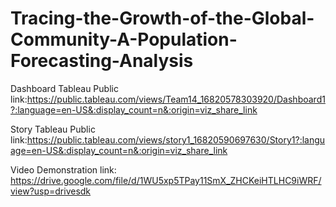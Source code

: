 # Tracing-the-Growth-of-the-Global-Community-A-Population-Forecasting-Analysis



Dashboard Tableau Public link:https://public.tableau.com/views/Team14_16820578303920/Dashboard1?:language=en-US&:display_count=n&:origin=viz_share_link

Story Tableau Public link:https://public.tableau.com/views/story1_16820590697630/Story1?:language=en-US&:display_count=n&:origin=viz_share_link

Video Demonstration link: https://drive.google.com/file/d/1WU5xp5TPay11SmX_ZHCKeiHTLHC9iWRF/view?usp=drivesdk


